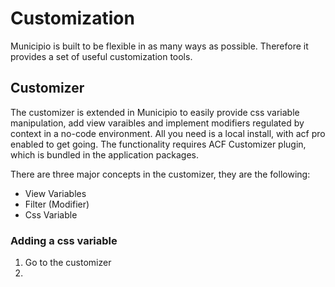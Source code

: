 # Customization

Municipio is built to be flexible in as many ways as possible. Therefore it provides a set of useful customization tools. 


## Customizer

The customizer is extended in Municipio to easily provide css variable manipulation, add view varaibles and implement modifiers regulated by context in a no-code environment. All you need is a local install, with acf pro enabled to get going. The functionality requires ACF Customizer plugin, which is bundled in the application packages. 

There are three major concepts in the customizer, they are the following:

- View Variables
- Filter (Modifier)
- Css Variable

### Adding a css variable

1. Go to the customizer
2. 